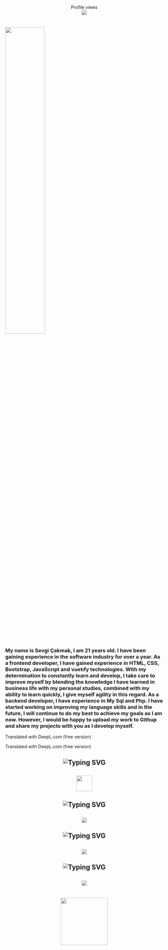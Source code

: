  <p align="center"> 
Profile views<br>
  
 <img src="https://profile-counter.glitch.me/Sevgi-Cakmak/count.svg" />
</p>


# <img width="50%" src= "https://readme-typing-svg.demolab.com?font=Fira+Code&pause=1000&color=4a76fc&background=FF6AAA00&vCenter=false&multiline=true&width=435&height=30&lines=Merhaba+ben%2C+Sevgi">

### My name is Sevgi Çakmak, I am 21 years old. I have been gaining experience in the software industry for over a year. As a frontend developer, I have gained experience in HTML, CSS, Bootstrap, JavaScrıpt and vuetıfy technologies. With my determination to constantly learn and develop, I take care to improve myself by blending the knowledge I have learned in business life with my personal studies, combined with my ability to learn quickly, I give myself agility in this regard. As a backend developer, I have experience in My Sql and Php. I have started working on improving my language skills and in the future, I will continue to do my best to achieve my goals as I am now.  However, I would be happy to upload my work to Githup and share my projects with you as I develop myself.

Translated with DeepL.com (free version)

Translated with DeepL.com (free version)


<h2 align="center"><img src="https://readme-typing-svg.herokuapp.com?font=Pacifico&pause=1000&color=CA05C3&background=69FF2000&center=true&vCenter=true&repeat=false&width=435&lines=Social+Media's" alt="Typing SVG" /></h2>

<h2 align="center">
        <a href="https://www.instagram.com/sevgi_cakmk/">
            <img src="https://skillicons.dev/icons?i=instagram" height="50" width="50">
        </a>
</h2>

<h2 align="center"><img src="https://readme-typing-svg.herokuapp.com?font=Pacifico&pause=1000&color=F00A0A&background=69FF2000&center=true&vCenter=true&repeat=false&width=435&lines=Front-End+Development+Tools" alt="Typing SVG" /></h2>

 <h2 align="center">
 <img src="https://skillicons.dev/icons?i=html,css,js,tailwind,bootstrap,vuejs" />
  </h2>


<h2 align="center"><img src="https://readme-typing-svg.herokuapp.com?font=Pacifico&pause=1000&color=18CA1F&background=69FF2000&center=true&vCenter=true&repeat=false&width=435&lines=Back-End+Development+Tools" alt="Typing SVG" /></h2>
  <h2 align="center">
 <img src="https://skillicons.dev/icons?i=php,mysql" />
  </h2>

<h2 align="center"><img src="https://readme-typing-svg.herokuapp.com?font=Pacifico&pause=1000&color=4F0AF0&background=69FF2000&center=true&vCenter=true&repeat=false&width=435&lines=Development+Enviroment+Tools" alt="Typing SVG" /></h2>
  <h2 align="center">
 <img src="https://skillicons.dev/icons?i=vscode,github,git,phpstorm" />
  </h2>

<h1 align="center">
   <img src="https://github-readme-stats.vercel.app/api/top-langs/?username=Sevgi-Cakmak&layout=compact&show_icons=true&theme=midnight-purple&hide_border=true"width="%100" height="150px" align="center" />
</h1>

